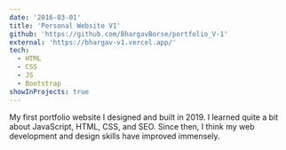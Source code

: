 ```yaml
---
date: '2016-03-01'
title: 'Personal Website V1'
github: 'https://github.com/BhargavBorse/portfolio_V-1'
external: 'https://bhargav-v1.vercel.app/'
tech:
  - HTML
  - CSS
  - JS
  - Bootstrap
showInProjects: true
---
```


My first portfolio website I designed and built in 2019. I learned quite a bit about JavaScript, HTML, CSS, and SEO. Since then, I think my web development and design skills have improved immensely.
